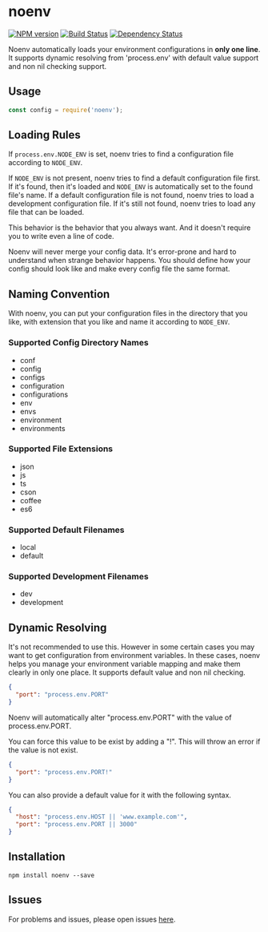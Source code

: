 # noenv
[![NPM version][npm-image]][npm-url] [![Build Status][travis-image]][travis-url] [![Dependency Status][daviddm-image]][daviddm-url]

Noenv automatically loads your environment configurations in **only one line**.
It supports dynamic resolving from 'process.env' with default value support and non nil checking support.

## Usage

```javascript
const config = require('noenv');
```

## Loading Rules

If `process.env.NODE_ENV` is set, noenv tries to find a configuration file according to `NODE_ENV`.

If `NODE_ENV` is not present, noenv tries to find a default configuration file first. If it's found, then it's loaded and `NODE_ENV` is automatically set to the found file's name. If a default configuration file is not found, noenv tries to load a development configuration file. If it's still not found, noenv tries to load any file that can be loaded.

This behavior is the behavior that you always want. And it doesn't require you to write even a line of code.

Noenv will never merge your config data. It's error-prone and hard to understand when strange behavior happens.
You should define how your config should look like and make every config file the same format.

## Naming Convention

With noenv, you can put your configuration files in the directory that you like, with extension that you like and name it according to `NODE_ENV`.

### Supported Config Directory Names

* conf
* config
* configs
* configuration
* configurations
* env
* envs
* environment
* environments

### Supported File Extensions

* json
* js
* ts
* cson
* coffee
* es6

### Supported Default Filenames

* local
* default

### Supported Development Filenames

* dev
* development

## Dynamic Resolving

It's not recommended to use this. However in some certain cases you may want to get configuration from environment variables.
In these cases, noenv helps you manage your environment variable mapping and make them clearly in only one place.
It supports default value and non nil checking.

```json
{
  "port": "process.env.PORT"
}
```

Noenv will automatically alter "process.env.PORT" with the value of process.env.PORT.

You can force this value to be exist by adding a "!". This will throw an error if the value is not exist.

```json
{
  "port": "process.env.PORT!"
}
```

You can also provide a default value for it with the following syntax.

```json
{
  "host": "process.env.HOST || 'www.example.com'",
  "port": "process.env.PORT || 3000"
}
```

## Installation

```
npm install noenv --save
```

## Issues

For problems and issues, please open issues [here](https://github.com/zhangkaiyulw/noenv/issues).

[npm-image]: https://badge.fury.io/js/noenv.svg
[npm-url]: https://npmjs.org/package/noenv
[travis-image]: https://travis-ci.org/zhangkaiyulw/noenv.svg?branch=master
[travis-url]: https://travis-ci.org/zhangkaiyulw/noenv
[daviddm-image]: https://david-dm.org/zhangkaiyulw/noenv.svg?theme=shields.io
[daviddm-url]: https://david-dm.org/zhangkaiyulw/noenv
